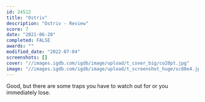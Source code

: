 ```yaml
---
id: 24512
title: "Ostriv"
description: "Ostriv - Review"
score: 7
date: "2021-06-20"
completed: FALSE
awards: ""
modified_date: "2022-07-04"
screenshots: []
cover: "//images.igdb.com/igdb/image/upload/t_cover_big/co20pt.jpg"
image: "//images.igdb.com/igdb/image/upload/t_screenshot_huge/sc88e4.jpg"
---
```

Good, but there are some traps you have to watch out for or you immediately lose.